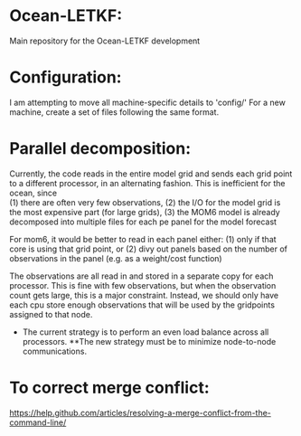 # Ocean-LETKF:  
Main repository for the Ocean-LETKF development

# Configuration:  
I am attempting to move all machine-specific details to 'config/'
For a new machine, create a set of files following the same format.

# Parallel decomposition:  
Currently, the code reads in the entire model grid and sends each grid point to a different processor, in an alternating fashion.
This is inefficient for the ocean, since   
(1) there are often very few observations,
(2) the I/O for the model grid is the most expensive part (for large grids),
(3) the MOM6 model is already decomposed into multiple files for each pe panel for the model forecast

For mom6, it would be better to read in each panel either:
(1) only if that core is using that grid point, or
(2) divy out panels based on the number of observations in the panel (e.g. as a weight/cost function)

The observations are all read in and stored in a separate copy for each processor. This is fine with
few observations, but when the observation count gets large, this is a major constraint.
Instead, we should only have each cpu store enough observations that will be used by the gridpoints
assigned to that node.

* The current strategy is to perform an even load balance across all processors.
**The new strategy must be to minimize node-to-node communications.

# To correct merge conflict:
https://help.github.com/articles/resolving-a-merge-conflict-from-the-command-line/

